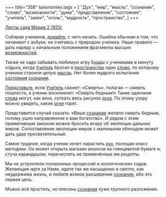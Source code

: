 +++
title="358"
taxonomies.tags = [
 "Дух",
 "мир",
 "мысль",
 "сознание",
 "слово",
 "возможности",
 "дума",
 "представление",
 "состояние",
 "учитель",
 "закон",
 "огонь",
 "мудрость",
 "пространство",
]
+++

[Листы сада Мории 2 1925г](/agni/1925)

Собирая учеников, [думайте](/tags/дума), с чего начать. Ошибка обычная в том, что начинают с азбуки, не считаясь с природою ученика. Наше правило — дать наряду с начальным положением фрагменты высших [возможностей](/tags/возможности).   

Также не надо забывать любимую игру Будды с учениками в минуту отдыха, когда [Учитель](/tags/учитель) бросал в [пространство](/tags/пространство) одно [слово](/tags/слово), по которому ученики строили целую [мысль](/tags/мысль). Нет более мудрого испытания [состояния](/tags/состояние) [сознания](/tags/сознание).   

[Представьте](/tags/представление), если [Учитель](/tags/учитель) скажет: «Смерть», полагая — смерть пошлости, а ученик воскликнет: «Смерть бедным!» Такие одинокие [слова](/tags/слово) могут, как вехи, соткать весь рисунок [духа](/tags/Дух). По этому узору можно увидеть, какие [огни](/tags/огонь) горят.   

Представится случай сказать: «Ваше [сознание](/tags/сознание) желало смерть бедным, потому ушло направленное к вам богатство». И рядом с этим примитивным законом можно бросить искру об эволюции дальних миров. Сопоставление эволюции миров с маленьким обиходом может дать удар просветительный.   

Самое трудное, когда ученик хочет нарастить [дух](/tags/Дух), посещая класс методики. Он может открыть магазин анонсов на глянцевитой бумаге и, стуча карандашом, перечислять не применённые им рецепты.   

Мы не устроители похоронных процессий и зоологических садов. Желающие идти за Нами, идите так же насыщенно и светло, как неудержима жизнь, и любите всякое расширение [сознания](/tags/сознание), ибо это первая цель.   

Можно всё простить, но плесень [сознания](/tags/сознание) хуже трупного разложения.   

